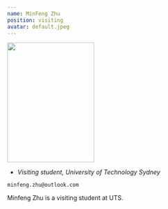 ```yaml
---
name: MinFeng Zhu
position: visiting
avatar: default.jpeg
---
```


<img width="200" height="275" src="{{site.baseurl}}/images/people/{{page.avatar}}" data-action="zoom">

- _Visiting student, University of Technology Sydney_<br>
<!--- _Science coach. Collaborator. Transdisciplinary optimist._-->

<i class="fa fa-envelope-o"></i> `minfeng.zhu@outlook.com`

Minfeng Zhu is a visiting student at UTS.
